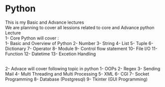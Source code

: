 # Python
This is my Basic and Advance lectures
<br>
We are planning to cover all lessions related to core and Advance python Lecture
<br>
1- Core Python will cover :
<br>
  1- Basic and Overview of Python
  2- Number
  3- String
  4- List
  5- Tuple
  6- Dictionary
  7- Operator
  8- Module
  9- Control flow statement
  10- File I/O
  11- Function
  12- Datetime
  13- Excetion Handling
  
<br>
2- Advace will cover following topic in python
  1- OOPs
  2- Regex
  3- Sending Mail
  4- Multi Threading and Multi Processing
  5- XML
  6- CGI
  7- Socket Programming
  8- Database (Postgresql)
  9- Tkinter (GUI Programming)
  
